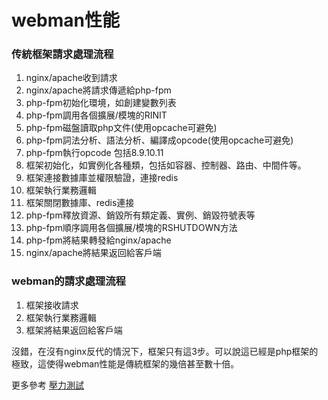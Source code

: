 # webman性能

### 传統框架請求處理流程

1. nginx/apache收到請求
2. nginx/apache將請求傳遞給php-fpm
3. php-fpm初始化環境，如創建變數列表
4. php-fpm調用各個擴展/模塊的RINIT
5. php-fpm磁盤讀取php文件(使用opcache可避免)
6. php-fpm詞法分析、語法分析、編譯成opcode(使用opcache可避免)
7. php-fpm執行opcode 包括8.9.10.11
8. 框架初始化，如實例化各種類，包括如容器、控制器、路由、中間件等。
9. 框架連接數據庫並權限驗證，連接redis
10. 框架執行業務邏輯
11. 框架關閉數據庫、redis連接
12. php-fpm釋放資源、銷毀所有類定義、實例、銷毀符號表等
13. php-fpm順序調用各個擴展/模塊的RSHUTDOWN方法
14. php-fpm將結果轉發給nginx/apache
15. nginx/apache將結果返回給客戶端

### webman的請求處理流程

1. 框架接收請求
2. 框架執行業務邏輯
3. 框架將結果返回給客戶端

沒錯，在沒有nginx反代的情況下，框架只有這3步。可以說這已經是php框架的極致，這使得webman性能是傳統框架的幾倍甚至數十倍。

更多參考 [壓力測試](benchmarks.md)
